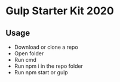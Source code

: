 # Gulp Starter Kit 2020

## Usage
* Download or clone a repo
* Open folder
* Run cmd
* Run npm i in the repo folder
* Run npm start or gulp
